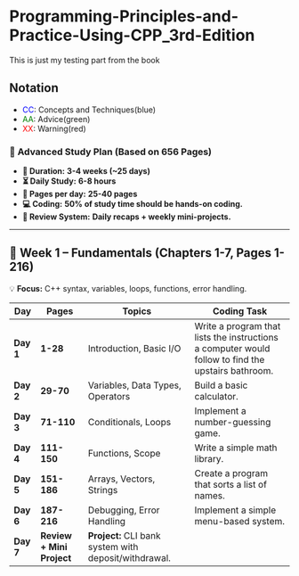 # Programming-Principles-and-Practice-Using-CPP_3rd-Edition
This is just my testing part from the book

## **Notation**
- <span style="color: blue;">CC</span>: Concepts and Techniques(blue)
- <span style="color: green;">AA</span>: Advice(green)
- <span style="color: red;">XX</span>: Warning(red)

### 🚀 **Advanced Study Plan (Based on 656 Pages)**  
- **📆 Duration:**  **3-4 weeks (~25 days)**
- **⏳ Daily Study:** **6-8 hours**  
- **📖 Pages per day:** **25-40 pages**  
- **💻 Coding:** **50% of study time should be hands-on coding.**  
- **🔁 Review System:** **Daily recaps + weekly mini-projects.**  

---

## **📆 Week 1 – Fundamentals (Chapters 1-7, Pages 1-216)**
💡 **Focus:** C++ syntax, variables, loops, functions, error handling.  

| **Day** | **Pages** | **Topics** | **Coding Task** |
|---------|----------|------------|-----------------|
| **Day 1** | **1-28** | Introduction, Basic I/O | Write a program that lists the instructions a computer would follow to find the upstairs bathroom. |
| **Day 2** | **29-70** | Variables, Data Types, Operators | Build a basic calculator. |
| **Day 3** | **71-110** | Conditionals, Loops | Implement a number-guessing game. |
| **Day 4** | **111-150** | Functions, Scope | Write a simple math library. |
| **Day 5** | **151-186** | Arrays, Vectors, Strings | Create a program that sorts a list of names. |
| **Day 6** | **187-216** | Debugging, Error Handling | Implement a simple menu-based system. |
| **Day 7** | **Review + Mini Project** | **Project:** CLI bank system with deposit/withdrawal. |

